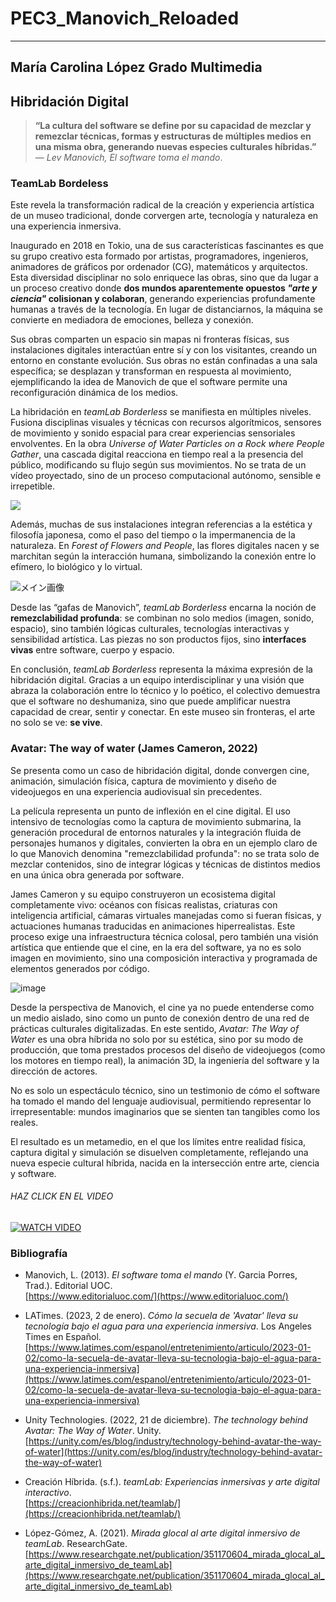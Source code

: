 # PEC3_Manovich_Reloaded
---
María Carolina López 
Grado Multimedia
---

## Hibridación Digital
> **“La cultura del software se define por su capacidad de mezclar y remezclar técnicas, formas y estructuras de múltiples medios en una misma obra, generando nuevas especies culturales híbridas.”**  
— _Lev Manovich, El software toma el mando_.


### TeamLab Bordeless

Este revela la transformación radical de la creación y experiencia artística de un museo tradicional, donde corvergen arte, tecnología y naturaleza en una experiencia inmersiva. 

Inaugurado en 2018 en Tokio, una de sus características fascinantes es que su grupo creativo esta formado por artistas, programadores, ingenieros, animadores de gráficos por ordenador (CG), matemáticos y arquitectos. Esta diversidad disciplinar no solo enriquece las obras, sino que da lugar a un proceso creativo donde  **dos mundos aparentemente opuestos _"arte y ciencia"_ colisionan y colaboran**, generando experiencias profundamente humanas a través de la tecnología. En lugar de distanciarnos, la máquina se convierte en mediadora de emociones, belleza y conexión.

Sus obras comparten un espacio sin mapas ni fronteras físicas, sus instalaciones digitales interactúan entre sí y con los visitantes, creando un entorno en constante evolución. Sus obras no están confinadas a una sala específica; se desplazan y transforman en respuesta al movimiento, ejemplificando la idea de Manovich de que el software permite una reconfiguración dinámica de los medios.

La hibridación en  _teamLab Borderless_  se manifiesta en múltiples niveles. Fusiona disciplinas visuales y técnicas con recursos algorítmicos, sensores de movimiento y sonido espacial para crear experiencias sensoriales envolventes. En la obra  _Universe of Water Particles on a Rock where People Gather_, una cascada digital reacciona en tiempo real a la presencia del público, modificando su flujo según sus movimientos. No se trata de un vídeo proyectado, sino de un proceso computacional autónomo, sensible e irrepetible.

![](https://team-lab.imagewave.pictures/3wBnMQrufqJ6S9s2BbLSAn?width=3840&quality=30)

Además, muchas de sus instalaciones integran referencias a la estética y filosofía japonesa, como el paso del tiempo o la impermanencia de la naturaleza. En  _Forest of Flowers and People_, las flores digitales nacen y se marchitan según la interacción humana, simbolizando la conexión entre lo efímero, lo biológico y lo virtual.

![メイン画像](https://team-lab.imagewave.pictures/9wUmHzirmftnW9AdLgZcLG?width=3840&quality=30)

Desde las “gafas de Manovich”,  _teamLab Borderless_  encarna la noción de  **remezclabilidad profunda**: se combinan no solo medios (imagen, sonido, espacio), sino también lógicas culturales, tecnologías interactivas y sensibilidad artística. Las piezas no son productos fijos, sino  **interfaces vivas**  entre software, cuerpo y espacio.

En conclusión,  _teamLab Borderless_  representa la máxima expresión de la hibridación digital. Gracias a un equipo interdisciplinar y una visión que abraza la colaboración entre lo técnico y lo poético, el colectivo demuestra que el software no deshumaniza, sino que puede amplificar nuestra capacidad de crear, sentir y conectar. En este museo sin fronteras, el arte no solo se ve:  **se vive**.

### Avatar: The way of water (James Cameron, 2022)

Se presenta como un caso de hibridación digital, donde convergen cine, animación, simulación física, captura de movimiento y diseño de videojuegos en una experiencia audiovisual sin precedentes.

La película representa un punto de inflexión en el cine digital. El uso intensivo de tecnologías como la captura de movimiento submarina, la generación procedural de entornos naturales y la integración fluida de personajes humanos y digitales, convierten la obra en un ejemplo claro de lo que Manovich denomina "remezclabilidad profunda": no se trata solo de mezclar contenidos, sino de integrar lógicas y técnicas de distintos medios en una única obra generada por software.

James Cameron y su equipo construyeron un ecosistema digital completamente vivo: océanos con físicas realistas, criaturas con inteligencia artificial, cámaras virtuales manejadas como si fueran físicas, y actuaciones humanas traducidas en animaciones hiperrealistas. Este proceso exige una infraestructura técnica colosal, pero también una visión artística que entiende que el cine, en la era del software, ya no es solo imagen en movimiento, sino una composición interactiva y programada de elementos generados por código.

![image](https://github.com/user-attachments/assets/1f34ea7f-20a4-487e-85b3-84c42b9bc32d)

Desde la perspectiva de Manovich, el cine ya no puede entenderse como un medio aislado, sino como un punto de conexión dentro de una red de prácticas culturales digitalizadas. En este sentido,  _Avatar: The Way of Water_  es una obra híbrida no solo por su estética, sino por su modo de producción, que toma prestados procesos del diseño de videojuegos (como los motores en tiempo real), la animación 3D, la ingeniería del software y la dirección de actores. 

No es solo un espectáculo técnico, sino un testimonio de cómo el software ha tomado el mando del lenguaje audiovisual, permitiendo representar lo irrepresentable: mundos imaginarios que se sienten tan tangibles como los reales.

El resultado es un metamedio, en el que los límites entre realidad física, captura digital y simulación se disuelven completamente, reflejando una nueva especie cultural híbrida, nacida en la intersección entre arte, ciencia y software.

###### HAZ CLICK EN EL VIDEO
[![WATCH VIDEO](https://img.youtube.com/vi/cWF0AXVcBPg/hqdefault.jpg)](https://www.youtube.com/watch?v=cWF0AXVcBPg)

### Bibliografía

- Manovich, L. (2013).  _El software toma el mando_  (Y. Garcia Porres, Trad.). Editorial UOC.  
[https://www.editorialuoc.com/](https://www.editorialuoc.com/)

- LATimes. (2023, 2 de enero).  _Cómo la secuela de 'Avatar' lleva su tecnología bajo el agua para una experiencia inmersiva_. Los Angeles Times en Español.  
[https://www.latimes.com/espanol/entretenimiento/articulo/2023-01-02/como-la-secuela-de-avatar-lleva-su-tecnologia-bajo-el-agua-para-una-experiencia-inmersiva](https://www.latimes.com/espanol/entretenimiento/articulo/2023-01-02/como-la-secuela-de-avatar-lleva-su-tecnologia-bajo-el-agua-para-una-experiencia-inmersiva)

- Unity Technologies. (2022, 21 de diciembre).  _The technology behind Avatar: The Way of Water_. Unity.  
[https://unity.com/es/blog/industry/technology-behind-avatar-the-way-of-water](https://unity.com/es/blog/industry/technology-behind-avatar-the-way-of-water)

- Creación Híbrida. (s.f.).  _teamLab: Experiencias inmersivas y arte digital interactivo_.  
[https://creacionhibrida.net/teamlab/](https://creacionhibrida.net/teamlab/)

- López-Gómez, A. (2021).  _Mirada glocal al arte digital inmersivo de teamLab_. ResearchGate.  
[https://www.researchgate.net/publication/351170604_mirada_glocal_al_arte_digital_inmersivo_de_teamLab](https://www.researchgate.net/publication/351170604_mirada_glocal_al_arte_digital_inmersivo_de_teamLab)
